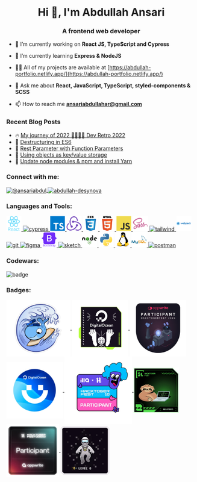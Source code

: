 <h1 align="center">Hi 👋, I'm Abdullah Ansari</h1>
<h3 align="center">A frontend web developer</h3>

- 🔭 I’m currently working on **React JS, TypeScript and Cypress**

- 🌱 I’m currently learning **Express & NodeJS**

- 👨‍💻 All of my projects are available at [https://abdullah-portfolio.netlify.app/](https://abdullah-portfolio.netlify.app/)

- 💬 Ask me about **React, JavaScript, TypeScript, styled-components & SCSS**

- 📫 How to reach me **ansariabdullahar@gmail.com**

### Recent Blog Posts
<!-- BLOGPOSTS:START -->
 - 🔥 [My journey of 2022 🧑‍💻👨‍💻 Dev Retro 2022](https://developerabdullah.hashnode.dev/my-journey-dev-retro-2022)
 - 💯 [Destructuring in ES6](https://developerabdullah.hashnode.dev/destructuring-in-es6)
 - 🌟 [Rest Parameter with Function Parameters](https://developerabdullah.hashnode.dev/rest-parameter-with-function-parameters)
 - 🌟 [Using objects as key/value storage](https://developerabdullah.hashnode.dev/using-objects-as-keyvalue-storage)
 - 🌮 [Update node modules &amp; npm and install Yarn](https://developerabdullah.hashnode.dev/update-node-modules-and-npm-and-install-yarn)<!-- BLOGPOSTS:END -->



<h3 align="left">Connect with me:</h3>
<p align="left">
	<!-- <a href="https://linkedin.com/in/abdullah-ansari-375685124" target="_blank">
		<img align="center" src="https://raw.githubusercontent.com/rahuldkjain/github-profile-readme-generator/master/src/images/icons/Social/linked-in-alt.svg" alt="abdullah-ansari-375685124" height="30" width="40" />
	</a> -->
	<a href="https://developerabdullah.hashnode.dev/" target="_blank">
		<img align="center" src="https://raw.githubusercontent.com/rahuldkjain/github-profile-readme-generator/master/src/images/icons/Social/hashnode.svg" alt="@ansariabdul" height="30" width="40" />
	</a>
	<a href="https://codepen.io/abdullah-desynova" target="_blank">
		<img align="center" src="https://raw.githubusercontent.com/rahuldkjain/github-profile-readme-generator/master/src/images/icons/Social/codepen.svg" alt="abdullah-desynova" height="30" width="40" />
	</a>
  <!-- <a href="https://twitter.com/usr_abdullah" target="_blank">
		<img align="center" src="https://raw.githubusercontent.com/rahuldkjain/github-profile-readme-generator/master/src/images/icons/Social/twitter.svg" alt="usr_abdullah" height="30" width="40" />
	</a> -->
</p>


<h3 align="left">Languages and Tools:</h3>
<p align="left"> 
	<a href="https://reactjs.org/" target="_blank" rel="noreferrer"> 
		<img src="https://raw.githubusercontent.com/devicons/devicon/master/icons/react/react-original-wordmark.svg" alt="react" width="40" height="40"/> 
	</a>
	<a href="https://www.cypress.io" target="_blank" rel="noreferrer"> 
		<img src="https://raw.githubusercontent.com/simple-icons/simple-icons/6e46ec1fc23b60c8fd0d2f2ff46db82e16dbd75f/icons/cypress.svg" alt="cypress" width="40" height="40"/> 
	</a>
	<a href="https://www.typescriptlang.org/" target="_blank" rel="noreferrer"> 
		<img src="https://raw.githubusercontent.com/devicons/devicon/master/icons/typescript/typescript-original.svg" alt="typescript" width="40" height="40"/> 
	</a>
	<a href="https://redux.js.org" target="_blank" rel="noreferrer"> 
		<img src="https://raw.githubusercontent.com/devicons/devicon/master/icons/redux/redux-original.svg" alt="redux" width="40" height="40"/> 
	</a> 
	<a href="https://www.w3schools.com/css/" target="_blank" rel="noreferrer">
		<img src="https://raw.githubusercontent.com/devicons/devicon/master/icons/css3/css3-original-wordmark.svg" alt="css3" width="40" height="40"/> 
	</a>
	<a href="https://www.w3.org/html/" target="_blank" rel="noreferrer"> 
		<img src="https://raw.githubusercontent.com/devicons/devicon/master/icons/html5/html5-original-wordmark.svg" alt="html5" width="40" height="40"/> 
	</a>
	<a href="https://developer.mozilla.org/en-US/docs/Web/JavaScript" target="_blank" rel="noreferrer"> 
		<img src="https://raw.githubusercontent.com/devicons/devicon/master/icons/javascript/javascript-original.svg" alt="javascript" width="40" height="40"/> 
	</a> 
	<a href="https://sass-lang.com" target="_blank" rel="noreferrer"> 
		<img src="https://raw.githubusercontent.com/devicons/devicon/master/icons/sass/sass-original.svg" alt="sass" width="40" height="40"/> 
	</a>
	<a href="https://tailwindcss.com/" target="_blank" rel="noreferrer"> 
		<img src="https://www.vectorlogo.zone/logos/tailwindcss/tailwindcss-icon.svg" alt="tailwind" width="40" height="40"/> 
	</a> 
	<a href="https://webpack.js.org" target="_blank" rel="noreferrer"> 
		<img src="https://raw.githubusercontent.com/devicons/devicon/d00d0969292a6569d45b06d3f350f463a0107b0d/icons/webpack/webpack-original-wordmark.svg" alt="webpack" width="40" height="40"/> 
	</a>
	<a href="https://git-scm.com/" target="_blank" rel="noreferrer"> 
		<img src="https://www.vectorlogo.zone/logos/git-scm/git-scm-icon.svg" alt="git" width="40" height="40"/>
	</a>
	<a href="https://www.figma.com/" target="_blank" rel="noreferrer">
		 <img src="https://www.vectorlogo.zone/logos/figma/figma-icon.svg" alt="figma" width="40" height="40"/> 
	</a>
	<a href="https://getbootstrap.com" target="_blank" rel="noreferrer">
		<img src="https://raw.githubusercontent.com/devicons/devicon/master/icons/bootstrap/bootstrap-plain-wordmark.svg" alt="bootstrap" width="40" height="40"/>
	</a>
	<a href="https://www.sketch.com/" target="_blank" rel="noreferrer"> 
		<img src="https://www.vectorlogo.zone/logos/sketchapp/sketchapp-icon.svg" alt="sketch" width="40" height="40"/> 
	</a>
	<a href="https://nodejs.org" target="_blank" rel="noreferrer"> 
		<img src="https://raw.githubusercontent.com/devicons/devicon/master/icons/nodejs/nodejs-original-wordmark.svg" alt="nodejs" width="40" height="40"/> 
	</a>
	<a href="https://www.python.org" target="_blank" rel="noreferrer"> 
		<img src="https://raw.githubusercontent.com/devicons/devicon/master/icons/python/python-original.svg" alt="python" width="40" height="40"/> 
	</a>
	<a href="https://www.linux.org/" target="_blank" rel="noreferrer"> 
		<img src="https://raw.githubusercontent.com/devicons/devicon/master/icons/linux/linux-original.svg" alt="linux" width="40" height="40"/> 
	</a> 
	<a href="https://www.mysql.com/" target="_blank" rel="noreferrer"> 
		<img src="https://raw.githubusercontent.com/devicons/devicon/master/icons/mysql/mysql-original-wordmark.svg" alt="mysql" width="40" height="40"/> 
	</a> 
	<a href="https://postman.com" target="_blank" rel="noreferrer"> 
		<img src="https://www.vectorlogo.zone/logos/getpostman/getpostman-icon.svg" alt="postman" width="40" height="40"/> 
	</a>
</p>


<h3 align="left">Codewars:</h3>
<p align="left">
	<img align="center" src="https://www.codewars.com/users/AbdullahAnsari/badges/large?theme=dark" alt="badge"  />
</p>

<h3 align="left">Badges:</h3>
<p align="left">
	<a href="https://www.holopin.io/userbadge/cla2up8yo138308mjf0ern9mn" target="_blank">
		<img align="center" src="./assets/surfer.webp" alt="abdullah-ansari-375685124" height="150" width="170" />
	</a>
	<a href="https://www.holopin.io/userbadge/cl9sv93i2037308lf5n24uwff" target="_blank">
		<img align="center" src="./assets/hacktober22.webp" alt="@ansariabdul" height="150" width="150" />
	</a>
	<a href="https://www.holopin.io/userbadge/clam46cu6371509msdgoqyw4k" target="_blank">
		<img align="center" src="./assets/appwrite.webp" alt="@ansariabdul" height="150" width="150" />
	</a>
	<a href="https://www.holopin.io/userbadge/clndkoe3041820fjscc0669xu" target="_blank">
		<img align="center" src="./assets/digitalocean_smiley.webp" alt="@ansariabdul" height="150" width="150" />
	</a>
	<a href="https://www.holopin.io/userbadge/clnezs5rd04300fjv9himbqgn" target="_blank">
		<img align="center" src="./assets/hack23_prtipaton.webp" alt="@ansariabdul" height="180" width="180" />
	</a>
	<a href="https://www.holopin.io/hacktoberfest2024/userbadge/cm1izjsb031380cl3wm5yza1t" target="_blank">
		<img align="center" src="./assets/hacktober24.webp" alt="@ansariabdul" height="120" width="120" />
	</a>
	<a href="https://www.holopin.io/userbadge/clnii3cfv108420fl28fa86qmf" target="_blank">
		<img align="center" src="./assets/participation_2023.webp" alt="@ansariabdul" height="140" width="140" />
	</a>
	<a href="https://www.holopin.io/hacktoberfest2023/userbadge/clnbpmksv175610fmhf4zss4p4" target="_blank">
		<img align="center" src="./assets/hacktober23.webp" alt="@ansariabdul" height="130" width="130" />
	</a>

	
</p>